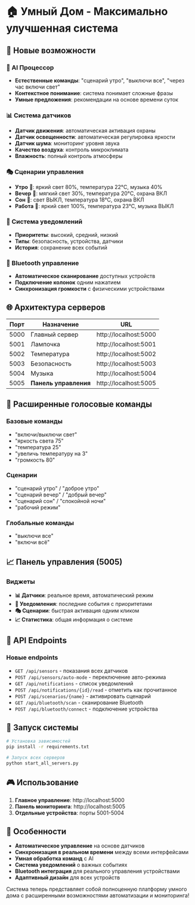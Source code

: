 # 🏠 Умный Дом - Максимально улучшенная система

## 🚀 Новые возможности

### 🤖 AI Процессор
- **Естественные команды**: "сценарий утро", "выключи все", "через час включи свет"
- **Контекстное понимание**: система понимает сложные фразы
- **Умные предложения**: рекомендации на основе времени суток

### 📊 Система датчиков
- **Датчик движения**: автоматическая активация охраны
- **Датчик освещенности**: автоматическая регулировка яркости
- **Датчик шума**: мониторинг уровня звука
- **Качество воздуха**: контроль микроклимата
- **Влажность**: полный контроль атмосферы

### 🎭 Сценарии управления
- **Утро** 🌅: яркий свет 80%, температура 22°C, музыка 40%
- **Вечер** 🌆: мягкий свет 30%, температура 20°C, охрана ВКЛ
- **Сон** 🌙: свет ВЫКЛ, температура 18°C, охрана ВКЛ
- **Работа** 💼: яркий свет 100%, температура 23°C, музыка ВЫКЛ

### 🔔 Система уведомлений
- **Приоритеты**: высокий, средний, низкий
- **Типы**: безопасность, устройства, датчики
- **История**: сохранение всех событий

### 🔵 Bluetooth управление
- **Автоматическое сканирование** доступных устройств
- **Подключение колонок** одним нажатием
- **Синхронизация громкости** с физическими устройствами

## 🌐 Архитектура серверов

| Порт | Назначение | URL |
|------|------------|-----|
| 5000 | Главный сервер | http://localhost:5000 |
| 5001 | Лампочка | http://localhost:5001 |
| 5002 | Температура | http://localhost:5002 |
| 5003 | Безопасность | http://localhost:5003 |
| 5004 | Музыка | http://localhost:5004 |
| 5005 | **Панель управления** | http://localhost:5005 |

## 🎯 Расширенные голосовые команды

### Базовые команды
- "включи/выключи свет"
- "яркость света 75"
- "температура 25"
- "увеличь температуру на 3"
- "громкость 80"

### Сценарии
- "сценарий утро" / "доброе утро"
- "сценарий вечер" / "добрый вечер"
- "сценарий сон" / "спокойной ночи"
- "рабочий режим"

### Глобальные команды
- "выключи все"
- "включи всё"

## 📈 Панель управления (5005)

### Виджеты
- **📊 Датчики**: реальное время, автоматический режим
- **🔔 Уведомления**: последние события с приоритетами
- **🎭 Сценарии**: быстрая активация одним кликом
- **📈 Статистика**: общая информация о системе

## 🔧 API Endpoints

### Новые endpoints
- `GET /api/sensors` - показания всех датчиков
- `POST /api/sensors/auto-mode` - переключение авто-режима
- `GET /api/notifications` - список уведомлений
- `POST /api/notifications/{id}/read` - отметить как прочитанное
- `POST /api/scenarios/{name}` - активировать сценарий
- `GET /api/bluetooth/scan` - сканирование Bluetooth
- `POST /api/bluetooth/connect` - подключение устройства

## 🚀 Запуск системы

```bash
# Установка зависимостей
pip install -r requirements.txt

# Запуск всех серверов
python start_all_servers.py
```

## 🎮 Использование

1. **Главное управление**: http://localhost:5000
2. **Панель мониторинга**: http://localhost:5005
3. **Отдельные устройства**: порты 5001-5004

## 🔮 Особенности

- **Автоматическое управление** на основе датчиков
- **Синхронизация в реальном времени** между всеми интерфейсами
- **Умная обработка команд** с AI
- **Система уведомлений** о важных событиях
- **Bluetooth интеграция** для реального управления устройствами
- **Адаптивный дизайн** для всех устройств

Система теперь представляет собой полноценную платформу умного дома с расширенными возможностями автоматизации и мониторинга!